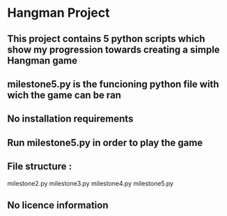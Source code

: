 # Hangman Project

## This project contains 5 python scripts which show my progression towards creating a simple Hangman game
## milestone5.py is the funcioning python file with wich the game can be ran 

## No installation requirements

## Run milestone5.py in order to play the game

## File structure : 
milestone2.py 
milestone3.py
milestone4.py
milestone5.py

## No licence information

